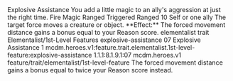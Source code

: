 <ability>
  <name>Explosive Assistance</name>
  <flavor>You add a little magic to an ally&apos;s aggression at just the right time.</flavor>
  <keywords>
    <keyword>Fire</keyword>
    <keyword>Magic</keyword>
    <keyword>Ranged</keyword>
  </keywords>
  <type>Triggered</type>
  <distance>Ranged 10</distance>
  <target>Self or one ally</target>
  <trigger>The target force moves a creature or object. **Effect:** The forced movement distance gains a bonus equal to your Reason score.</trigger>
  <metadata>
    <class>elementalist</class>
    <feature_type>trait</feature_type>
    <file_dpath>Elementalist/1st-Level Features</file_dpath>
    <item_id>explosive-assistance</item_id>
    <item_index>07</item_index>
    <item_name>Explosive Assistance</item_name>
    <level>1</level>
    <scc>mcdm.heroes.v1:feature.trait.elementalist.1st-level-feature:explosive-assistance</scc>
    <scdc>1.1.1:8.1.9.1:07</scdc>
    <source>mcdm.heroes.v1</source>
    <type>feature/trait/elementalist/1st-level-feature</type>
  </metadata>
  <effects>
    <effect type="mundane" cost="Spend 1 Essence">The forced movement distance gains a bonus equal to twice your Reason score instead.</effect>
  </effects>
</ability>

